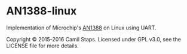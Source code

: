 # AN1388-linux

Implementation of Microchip's [AN1388][an1388] on Linux using UART.

Copyright &copy; 2015-2016 Camil Staps. Licensed under GPL v3.0, see the LICENSE file for more details.

  [an1388]: http://ww1.microchip.com/downloads/en/AppNotes/01388B.pdf

